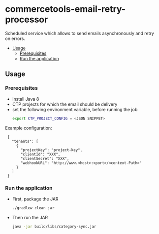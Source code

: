 # commercetools-email-retry-processor
Scheduled service which allows to send emails asynchronously and retry on errors.




- [Usage](#usage)
  - [Prerequisites](#prerequisites)
  - [Run the application](#run-the-application)

<!-- END doctoc generated TOC please keep comment here to allow auto update -->

## Usage
### Prerequisites
 
 - install Java 8
 - CTP projects for which the email should be delivery
 - set the following environment variable, before running the job
   ```bash
   export CTP_PROJECT_CONFIG = <JSON SNIPPET> 
   ```
 
 Example configuration: 
 
```
 {
   "tenants": [
     {
       "projectKey": "project-key",
       "clientId": "XXX",
       "clientSecret": "XXX",
       "webhookURL": "http://www.<host>:<port>/<context-Path>"
     }
   ]
 }
   ```  
   
### Run the application   
 - First, package the JAR
   ```bash
   ./gradlew clean jar
   ```
 - Then run the JAR
   ```bash
   java -jar build/libs/category-sync.jar
   ```   